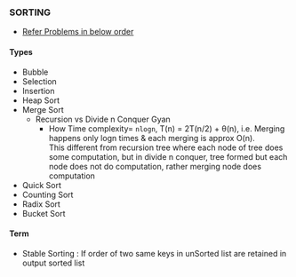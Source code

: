 ### SORTING 
- [Refer Problems in below order](./Practice/src/main/java/com/p2/sort)

#### Types
- Bubble 
- Selection
- Insertion
- Heap Sort
- Merge Sort
  - Recursion vs Divide n Conquer Gyan
    - How Time complexity= `nlogn`, T(n) = 2T(n/2) + θ(n), i.e. Merging happens only logn times & each merging is approx O(n).<br/> 
    This different from recursion tree where each node of tree does some computation, but in divide n conquer, tree formed but each node does not do computation, rather merging node does computation
- Quick Sort
- Counting Sort
- Radix Sort
- Bucket Sort

#### Term
- Stable Sorting : If order of two same keys in unSorted list are retained in output sorted list